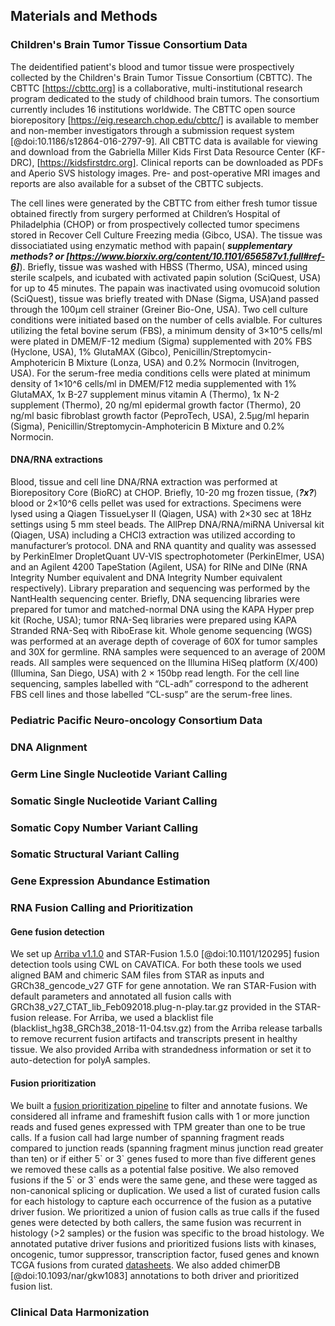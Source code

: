 ## Materials and Methods

### Children's Brain Tumor Tissue Consortium Data
The deidentified patient's blood and tumor tissue were prospectively collected by the Children's Brain Tumor Tissue Consortium (CBTTC). 
The CBTTC [https://cbttc.org] is a collaborative, multi-institutional research program dedicated to the study of childhood brain tumors. 
The consortium currently includes 16 institutions worldwide. 
The CBTTC open source biorepository [https://eig.research.chop.edu/cbttc/] is available to member and non-member investigators through a submission request system [@doi:10.1186/s12864-016-2797-9]. 
All CBTTC data is available for viewing and download from the Gabriella Miller Kids First Data Resource Center (KF-DRC), [https://kidsfirstdrc.org]. 
Clinical reports can be downloaded as PDFs and Aperio SVS histology images. 
Pre- and post-operative MRI images and reports are also available for a subset of the CBTTC subjects.

The cell lines were generated by the CBTTC from either fresh tumor tissue obtained firectly from surgery performed at Children’s Hospital of Philadelphia (CHOP) or from prospectively collected tumor specimens stored in Recover Cell Culture Freezing media (Gibco, USA).
The tissue was dissociatiated using enzymatic method with papain( ***supplementary methods? or [https://www.biorxiv.org/content/10.1101/656587v1.full#ref-6]***).
Briefly, tissue was washed with HBSS (Thermo, USA), minced using sterile scalpels, and icubated with activated papin solution (SciQuest, USA) for up to 45 minutes. 
The papain was inactivated using ovomucoid solution (SciQuest), tissue was briefly treated with DNase (Sigma, USA)and passed through the 100μm cell strainer (Greiner Bio-One, USA). 
Two cell culture conditions were initiated based on the number of cells avialble. 
For cultures utilizing the fetal bovine serum (FBS), a minimum density of 3×10^5 cells/ml were plated in DMEM/F-12 medium (Sigma) supplemented with 20% FBS (Hyclone, USA), 1% GlutaMAX (Gibco), Penicillin/Streptomycin-Amphotericin B Mixture (Lonza, USA) and 0.2% Normocin (Invitrogen, USA). 
For the serum-free media conditions cells were plated at minimum density of 1×10^6 cells/ml in DMEM/F12 media supplemented with 1% GlutaMAX, 1x B-27 supplement minus vitamin A (Thermo), 1x N-2 supplement (Thermo), 20 ng/ml epidermal growth factor (Thermo), 20 ng/ml basic fibroblast growth factor (PeproTech, USA), 2.5μg/ml heparin (Sigma), Penicillin/Streptomycin-Amphotericin B Mixture and 0.2% Normocin. 

#### DNA/RNA extractions

Blood, tissue and cell line DNA/RNA extraction was performed at Biorepository Core (BioRC) at CHOP. 
Briefly, 10-20 mg frozen tissue, (***?x?***) blood or 2×10^6 cells pellet was used for extractions.
Specimens were lysed using a Qiagen TissueLyser II (Qiagen, USA) with 2×30 sec at 18Hz settings using 5 mm steel beads.
The AllPrep DNA/RNA/miRNA Universal kit (Qiagen, USA) including a CHCl3 extraction was utilized according to manufacturer’s protocol. 
DNA and RNA quantity and quality was assessed by PerkinElmer DropletQuant UV-VIS spectrophotometer (PerkinElmer, USA) and an Agilent 4200 TapeStation (Agilent, USA) for RINe and DINe (RNA Integrity Number equivalent and DNA Integrity Number equivalent respectively). 
Library preparation and sequencing was performed by the NantHealth sequencing center. 
Briefly, DNA sequencing libraries were prepared for tumor and matched-normal DNA using the KAPA Hyper prep kit (Roche, USA); tumor RNA-Seq libraries were prepared using KAPA Stranded RNA-Seq with RiboErase kit. 
Whole genome sequencing (WGS) was performed at an average depth of coverage of 60X for tumor samples and 30X for germline. 
RNA samples were sequenced to an average of 200M reads. 
All samples were sequenced on the Illumina HiSeq platform (X/400) (Illumina, San Diego, USA) with 2 × 150bp read length.
For the cell line sequencing, samples labelled with “CL-adh” correspond to the adherent FBS cell lines and those labelled “CL-susp” are the serum-free lines.

### Pediatric Pacific Neuro-oncology Consortium Data

### DNA Alignment

### Germ Line Single Nucleotide Variant Calling

### Somatic Single Nucleotide Variant Calling

### Somatic Copy Number Variant Calling

### Somatic Structural Variant Calling

### Gene Expression Abundance Estimation

### RNA Fusion Calling and Prioritization
#### Gene fusion detection

We set up [Arriba v1.1.0](https://github.com/suhrig/arriba/) and STAR-Fusion 1.5.0 [@doi:10.1101/120295] fusion detection tools using CWL on CAVATICA.
For both these tools we used aligned BAM and chimeric SAM files from STAR as inputs and GRCh38_gencode_v27 GTF for gene annotation.
We ran STAR-Fusion with default parameters and annotated all fusion calls with GRCh38_v27_CTAT_lib_Feb092018.plug-n-play.tar.gz provided in the STAR-fusion release. 
For Arriba, we used a blacklist file (blacklist_hg38_GRCh38_2018-11-04.tsv.gz) from the Arriba release tarballs to remove recurrent fusion artifacts and transcripts present in healthy tissue.
We also provided Arriba with strandedness information or set it to auto-detection for polyA samples.

#### Fusion prioritization

We built a [fusion prioritization pipeline](https://github.com/d3b-center/fusion_filtering_pipeline) to filter and annotate fusions.
We considered all inframe and frameshift fusion calls with 1 or more junction reads and fused genes expressed with TPM greater than one to be true calls.
If a fusion call had large number of spanning fragment reads compared to junction reads (spanning fragment minus junction read greater than ten) or if either 5\` or 3\` genes fused to more than five different genes we removed these calls as a potential false positive.
We also removed fusions if the 5\` or 3\` ends were the same gene, and these were tagged as non-canonical splicing or duplication.
We used a list of curated fusion calls for each histology to capture each occurrence of the fusion as a putative driver fusion.
We prioritized a union of fusion calls as true calls if the fused genes were detected by both callers, the same fusion was recurrent in histology (>2 samples) or the fusion was specific to the broad histology. 
We annotated putative driver fusions and prioritized fusions lists with kinases, oncogenic, tumor suppressor, transcription factor, fused genes and known TCGA fusions from curated [datasheets](https://github.com/d3b-center/fusion_filtering_pipeline/tree/master/references).
We also added chimerDB [@doi:10.1093/nar/gkw1083] annotations to both driver and prioritized fusion list.

### Clinical Data Harmonization
